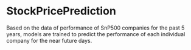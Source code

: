 # StockPricePrediction
Based on the data of performance of SnP500 companies for the past 5 years, models are trained to predict the performance of each individual company for the near future days.
